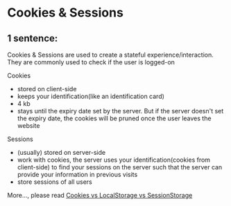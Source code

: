 Cookies & Sessions
===

1 sentence: 
---
Cookies & Sessions are used to create a stateful experience/interaction. They are commonly used to check if the user is logged-on 

Cookies 
- stored on client-side 
- keeps your identification(like an identification card) 
- 4 kb 
- stays until the expiry date set by the server. But if the server doesn't set the expiry date, the cookies will be pruned once the user leaves the website 

Sessions 
- (usually) stored on server-side 
- work with cookies, the server uses your identification(cookies from client-side) to find your sessions on the server such that the server can provide your information in previous visits 
- store sessions of all users 

More..., please read [Cookies vs LocalStorage vs SessionStorage](./cookies-local-session.md)